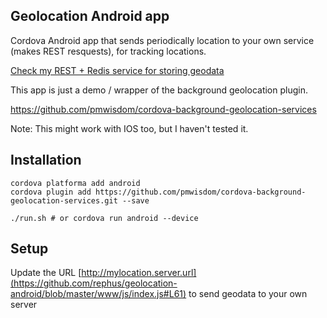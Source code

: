 ## Geolocation Android app

Cordova Android app that sends periodically location to your own
service (makes REST resquests), for tracking locations.

[Check my REST + Redis service for storing geodata](https://github.com/rephus/rest-nodejs-redis)

This app is just a demo / wrapper of the background geolocation plugin.

https://github.com/pmwisdom/cordova-background-geolocation-services

Note: This might work with IOS too, but I haven't tested it.

## Installation

```
cordova platforma add android
cordova plugin add https://github.com/pmwisdom/cordova-background-geolocation-services.git --save

./run.sh # or cordova run android --device
```
 
 
## Setup

Update the URL [http://mylocation.server.url](https://github.com/rephus/geolocation-android/blob/master/www/js/index.js#L61) to send geodata to your own server
